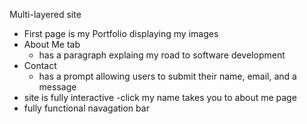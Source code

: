 Multi-layered site
- First page is my Portfolio displaying my images
- About Me tab
   - has a paragraph explaing my road to software development
- Contact
   - has a prompt allowing users to submit their name, email, and a message
- site is fully interactive
 -click my name takes you to about me page
 - fully functional navagation bar